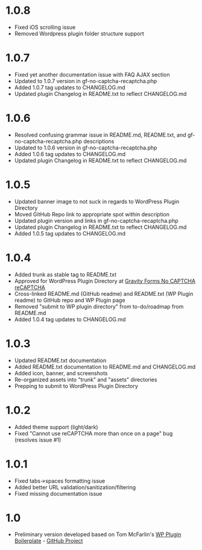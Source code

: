 # 1.0.8
* Fixed iOS scrolling issue
* Removed Wordpress plugin folder structure support

# 1.0.7
* Fixed yet another documentation issue with FAQ AJAX section
* Updated to 1.0.7 version in gf-no-captcha-recaptcha.php
* Added 1.0.7 tag updates to CHANGELOG.md
* Updated plugin Changelog in README.txt to reflect CHANGELOG.md

# 1.0.6
* Resolved confusing grammar issue in README.md, README.txt, and gf-no-captcha-recaptcha.php descriptions
* Updated to 1.0.6 version in gf-no-captcha-recaptcha.php
* Added 1.0.6 tag updates to CHANGELOG.md
* Updated plugin Changelog in README.txt to reflect CHANGELOG.md

# 1.0.5
* Updated banner image to not suck in regards to WordPress Plugin Directory
* Moved GitHub Repo link to appropriate spot within description
* Updated plugin version and links in gf-no-captcha-recaptcha.php
* Updated plugin Changelog in README.txt to reflect CHANGELOG.md
* Added 1.0.5 tag updates to CHANGELOG.md

# 1.0.4
* Added trunk as stable tag to README.txt
* Approved for WordPress Plugin Directory at [Gravity Forms No CAPTCHA reCAPTCHA](https://wordpress.org/plugins/gravity-forms-no-captcha-recaptcha/)
* Cross-linked README.md (GitHub readme) and README.txt (WP Plugin readme) to GitHub repo and WP Plugin page
* Removed "submit to WP plugin directory" from to-do/roadmap from README.md
* Added 1.0.4 tag updates to CHANGELOG.md

# 1.0.3
* Updated README.txt documentation
* Added README.txt documentation to README.md and CHANGELOG.md
* Added icon, banner, and screenshots
* Re-organized assets into "trunk" and "assets" directories
* Prepping to submit to WordPress Plugin Directory

# 1.0.2
* Added theme support (light/dark)
* Fixed "Cannot use reCAPTCHA more than once on a page" bug (resolves issue #1)

# 1.0.1
* Fixed tabs->spaces formatting issue
* Added better URL validation/sanitization/filtering
* Fixed missing documentation issue

# 1.0
* Preliminary version developed based on Tom McFarlin's [WP Plugin Boilerplate](https://tommcfarlin.com/wordpress-plugin-boilerplate/) - [GitHub Project](https://github.com/tommcfarlin/WordPress-Plugin-Boilerplate)